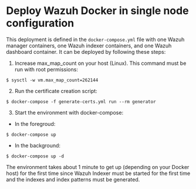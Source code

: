 # Deploy Wazuh Docker in single node configuration

This deployment is defined in the `docker-compose.yml` file with one Wazuh manager containers, one Wazuh indexer containers, and one Wazuh dashboard container. It can be deployed by following these steps: 

1) Increase max_map_count on your host (Linux). This command must be run with root permissions:
```
$ sysctl -w vm.max_map_count=262144
```
2) Run the certificate creation script:
```
$ docker-compose -f generate-certs.yml run --rm generator
```
3) Start the environment with docker-compose:

- In the foregroud:
```
$ docker-compose up
```
- In the background:
```
$ docker-compose up -d
```

The environment takes about 1 minute to get up (depending on your Docker host) for the first time since Wazuh Indexer must be started for the first time and the indexes and index patterns must be generated.

